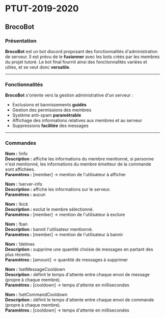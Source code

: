 ﻿# PTUT-2019-2020

## BrocoBot

### Présentation

**BrocoBot** est un bot discord proposant des fonctionnalités d'administration de serveur. Il est prévu de le **fusionner** avec les bots créés par les membres du projet tutoré. Le bot final fournit ainsi des fonctionnalités variées et utiles, et se veut donc **versatile**.

---

### Fonctionnalités

**BrocoBot** s'oriente vers la gestion administrative d'un serveur :
- Exclusions et bannissements **guidés**
- Gestion des permissions des membres
- Système anti-spam **paramétrable**
- Affichage des informations relatives aux membres et au serveur
- Suppressions **facilitée** des messages

---

### Commandes

**Nom :** !info <br />
**Description :** affiche les informations du membre mentionné, si personne n'est mentionné, les informations du membre émetteur de la commande sont affichées. <br />
**Paramètres :** [member] -> mention de l'utilisateur à afficher <br />

**Nom :** !server-info <br />
**Description :** affiche les informations sur le serveur. <br />
**Paramètres :** aucun <br />

**Nom :** !kick <br />
**Description :** exclut le membre sélectionné. <br />
**Paramètres :** [member] -> mention de l'utilisateur à exclure <br />

**Nom :** !ban <br />
**Description :** bannit l'utilisateur mentionné. <br />
**Paramètres :** [member] -> mention de l'utilisateur à bannir <br />

**Nom :** !delmes <br />
**Description :** supprime une quantité choisie de messages en partant des plus récents. <br />
**Paramètres :** [amount] -> quantité de messages à supprimer <br />

**Nom :** !setMessageCooldown <br />
**Description :** définit le temps d'attente entre chaque envoi de message (propre à chaque membre). <br />
**Paramètres :** [cooldown] -> temps d'attente en millisecondes <br />

**Nom :** !setCommandCooldown <br />
**Description :** définit le temps d'attente entre chaque envoi de commande (propre à chaque membre). <br />
**Paramètres :** [cooldown] -> temps d'attente en millisecondes <br />
